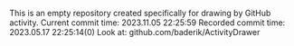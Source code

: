 This is an empty repository created specifically for drawing by GitHub activity.
Current commit time: 2023.11.05 22:25:59
Recorded commit time: 2023.05.17 22:25:14(0)
Look at: github.com/baderik/ActivityDrawer
